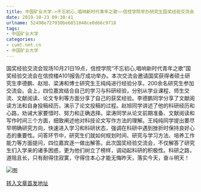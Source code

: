 ```yaml
---
title: 中国矿业大学->不忘初心,唱响新时代青年之歌——信控学院举办研究生国奖经验交流会 | cumt.net.cn
date: 2019-10-23 09:30:41
urlname: 52498e727930be6851048ce0d66c9718
tags: 
- 中国矿业大学
categories:
- cumt.net.cn
- 中国矿业大学
---
```

国奖经验交流会现场10月21日19点，信控学院“不忘初心,唱响新时代青年之歌”国奖经验交流会在信控楼A101报告厅成功举办。本次交流会邀请国奖获得者硕士研究生李德鹏、赵旭、梁涛和博士研究生王纯纯进行经验分享。200余名研究生参加交流会。会上，四位嘉宾结合自己的学习与科研经验，分别从学业课程、师生交流、文献阅读、论文专利等方面分享了自己的获奖经验。李德鹏同学分享了文献阅读方法和自身投稿经历，演示了论文投稿的过程。赵旭同学讲述了他的科研经历和心路，劝诫大家要惜时、努力和正确选择。梁涛同学从论文前期准备、文献阅读和写作时间三个方面，细致阐述他对科技论文写作方法的理解。王纯纯同学提出要尽早明确研究方向，快速进入学习和科研状态，强调在科研中遇到挫折时保持良好心态的重要性。问答环节中，研究生们就如何规划时间、研究与学习方法、培养工作能力等方面提问，四位嘉宾逐一做出解答。此次国奖经验交流会，不仅解答了研究生们入学来的诸多困惑，更为他们树立了榜样，调动起科研的积极性。科研之路，道阻且长，只有耐得住寂寞，守得住本心才能无悔昨天，落实今天，奋斗明天！

![图](http://xwzx.cumt.edu.cn/_upload/article/images/40/21/b4bd709749ddb1b38ea5ef43b3f0/5b0ae482-b247-4ca5-9fdf-2b38b92c5d1b.png)

[转入文章首发地址](http://xwzx.cumt.edu.cn/56/26/c523a546342/page.htm)